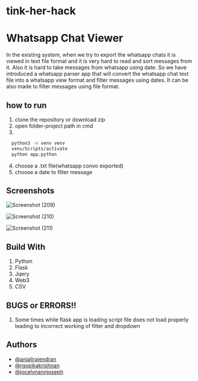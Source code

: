 # tink-her-hack

# Whatsapp Chat Viewer

In the existing system, when we try to export the whatsapp chats it is viewed in text file format and it is very hard to read and sort messages from it. Also it is hard to take messages from whatsapp using date. So we have introduced a whatsapp parser app that will convert the whatsapp chat text file into a whatsapp view format and filter messages using dates. It can be also made to filter messages using file format.



## how to run
1. clone the repository or download zip
2. open folder-project path in cmd
3. 
```bash
  python3 -m venv venv
  venv/Scripts/activate
  python app.python
```
4. choose a .txt file(whatsapp convo exported)
5. choose a date to filter message
## Screenshots
![Screenshot (209)](https://user-images.githubusercontent.com/84264801/208281832-787214e3-0c9e-449c-841f-6d0b01af74a8.png)

![Screenshot (210)](https://user-images.githubusercontent.com/84264801/208281834-d37fb5cc-d304-47ed-b169-d436455708c2.png)

![Screenshot (211)](https://user-images.githubusercontent.com/84264801/208281835-ccacc2f8-c053-428c-8f1f-4f50f3c68252.png)


## Build With
1. Python 
2. Flask
3. Jqery
4. Web3
5. CSV

## BUGS or ERRORS!!
1. Some times while flask app is loading script file does not load properly leading to incorrect working of filter and dropdown

## Authors

- [@anjalirajendran](.)
- [@rgopikakrishnan](.)
- [@jocelynannjoseph](.)


